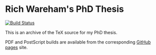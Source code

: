 # Rich Wareham's PhD Thesis

[![Build Status](https://travis-ci.org/rjw57/phd-thesis.svg?branch=master)](https://travis-ci.org/rjw57/phd-thesis)

This is an archive of the TeX source for my PhD thesis.

PDF and PostScript builds are available from the corresponding [GitHub
pages](https://rjw57.github.io/phd-thesis) site.
